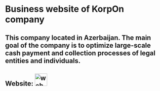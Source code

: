 # Business website of KorpOn company
## This company located in Azerbaijan. The main goal of the company is to optimize large-scale cash payment and collection processes of legal entities and individuals.

## Website: [<img src='https://cdn.jsdelivr.net/npm/simple-icons@3.0.1/icons/icloud.svg' alt='website' height='40'>](https://korpon.az/index.html)  
